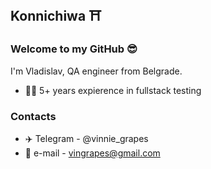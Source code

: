## Konnichiwa :shinto_shrine:	

### Welcome to my GitHub 😎

I'm Vladislav, 
QA engineer from Belgrade.

- 👨‍💻 5+ years expierence in fullstack testing

### Contacts
- ✈️ Telegram - @vinnie_grapes
- 📧 e-mail - vingrapes@gmail.com

<!--
**vinnie-grapes/vinnie-grapes** is a ✨ _special_ ✨ repository because its `README.md` (this file) appears on your GitHub profile.

Here are some ideas to get you started:

- 🔭 I’m currently working on ...
- 🌱 I’m currently learning ...
- 👯 I’m looking to collaborate on ...
- 🤔 I’m looking for help with ...
- 💬 Ask me about ...
- 📫 How to reach me: ...
- 😄 Pronouns: ...
- ⚡ Fun fact: ...
-->
